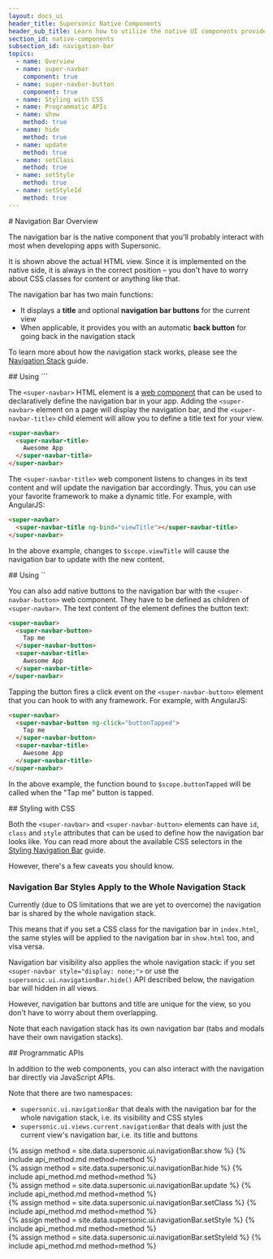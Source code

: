 ```yaml
---
layout: docs_ui
header_title: Supersonic Native Components
header_sub_title: Learn how to utilize the native UI components provided by Supersonic to their fullest.
section_id: native-components
subsection_id: navigation-bar
topics:
  - name: Overview
  - name: super-navbar
    component: true
  - name: super-navbar-button
    component: true
  - name: Styling with CSS
  - name: Programmatic APIs
  - name: show
    method: true
  - name: hide
    method: true
  - name: update
    method: true
  - name: setClass
    method: true
  - name: setStyle
    method: true
  - name: setStyleId
    method: true
---
```


<section class="docs-section" id="overview">
# Navigation Bar Overview

The navigation bar is the native component that you'll probably interact with most when developing apps with Supersonic.

It is shown above the actual HTML view. Since it is implemented on the native side, it is always in the correct position – you don't have to worry about CSS classes for content or anything like that.

The navigation bar has two main functions:

  - It displays a **title** and optional **navigation bar buttons** for the current view
  - When applicable, it provides you with an automatic **back button** for going back in the navigation stack

To learn more about how the navigation stack works, please see the [Navigation Stack](/ui-and-navigation/navigation/navigation-stack) guide.
</section>

<section class="docs-section" id="super-navbar">
## Using `<super-navbar>``

The `<super-navbar>` HTML element is a [web component](/overview/web-components/) that can be used to declaratively define the navigation bar in your app. Adding the `<super-navbar>` element on a page will display the navigation bar, and the `<super-navbar-title>` child element will allow you to define a title text for your view.

```html
<super-navbar>
  <super-navbar-title>
    Awesome App
  </super-navbar-title>
</super-navbar>
```

The `<super-navbar-title>` web component listens to changes in its text content and will update the navigation bar accordingly. Thus, you can use your favorite framework to make a dynamic title. For example, with AngularJS:

```html
<super-navbar>
  <super-navbar-title ng-bind="viewTitle"></super-navbar-title>
</super-navbar>
```

In the above example, changes to `$scope.viewTitle` will cause the navigation bar to update with the new content.
</section>

<section class="docs-section" id="super-navbar-button">
## Using `<super-navbar-button>`

You can also add native buttons to the navigation bar with the `<super-navbar-button>` web component. They have to be defined as children of `<super-navbar>`. The text content of the element defines the button text:

```html
<super-navbar>
  <super-navbar-button>
    Tap me
  </super-navbar-button>
  <super-navbar-title>
    Awesome App
  </super-navbar-title>
</super-navbar>
```

Tapping the button fires a click event on the `<super-navbar-button>` element that you can hook to with any framework. For example, with AngularJS:

```html
<super-navbar>
  <super-navbar-button ng-click="buttonTapped">
    Tap me
  </super-navbar-button>
  <super-navbar-title>
    Awesome App
  </super-navbar-title>
</super-navbar>
```

In the above example, the function bound to `$scope.buttonTapped` will be called when the "Tap me" button is tapped.
</section>

<section class="docs-section" id="styling-with-css">
## Styling with CSS

Both the `<super-navbar>` and `<super-navbar-button>` elements can have `id`, `class` and `style` attributes that can be used to define how the navigation bar looks like. You can read more about the available CSS selectors in the [Styling Navigation Bar](/ui-and-navigation/styling-native-components/navigation-bar) guide.

However, there's a few caveats you should know.

### Navigation Bar Styles Apply to the Whole Navigation Stack

Currently (due to OS limitations that we are yet to overcome) the navigation bar is shared by the whole navigation stack.

This means that if you set a CSS class for the navigation bar in `index.html`, the same styles will be applied to the navigation bar in `show.html` too, and visa versa.

Navigation bar visibility also applies the whole navigation stack: if you set `<super-navbar style="display: none;">` or use the `supersonic.ui.navigationBar.hide()` API described below, the navigation bar will hidden in all views.

However, navigation bar buttons and title are unique for the view, so you don't have to worry about them overlapping.

Note that each navigation stack has its own navigation bar (tabs and modals have their own navigation stacks).
</section>

<section class="docs-section" id="programmatic-apis">
## Programmatic APIs

In addition to the web components, you can also interact with the navigation bar directly via JavaScript APIs.

Note that there are two namespaces:

  - `supersonic.ui.navigationBar` that deals with the navigation bar for the whole navigation stack, i.e. its visibility and CSS styles
  - `supersonic.ui.views.current.navigationBar` that deals with just the current view's navigation bar, i.e. its title and buttons

</section>

<section class="docs-section" id="show">
{% assign method = site.data.supersonic.ui.navigationBar.show %}
{% include api_method.md method=method %}
</section>

<section class="docs-section" id="hide">
{% assign method = site.data.supersonic.ui.navigationBar.hide %}
{% include api_method.md method=method %}
</section>

<section class="docs-section" id="update">
{% assign method = site.data.supersonic.ui.navigationBar.update %}
{% include api_method.md method=method %}
</section>

<section class="docs-section" id="setclass">
{% assign method = site.data.supersonic.ui.navigationBar.setClass %}
{% include api_method.md method=method %}
</section>

<section class="docs-section" id="setstyle">
{% assign method = site.data.supersonic.ui.navigationBar.setStyle %}
{% include api_method.md method=method %}
</section>

<section class="docs-section" id="setstyleid">
{% assign method = site.data.supersonic.ui.navigationBar.setStyleId %}
{% include api_method.md method=method %}
</section>

